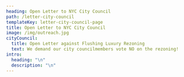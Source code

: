 ```yaml
---
heading: Open Letter to NYC City Council
path: /letter-city-council
templateKey: letter-city-council-page
title: Open Letter to NYC City Council
image: /img/outreach.jpg
cityCouncil:
  title: Open Letter against Flushing Luxury Rezoning
  text: We demand our city councilmembers vote NO on the rezoning!
intro:
  heading: "\n"
  description: "\n"
---
```

